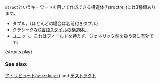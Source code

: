 <!--- There are three types of structures ("structs") that can be created using the --->
<!--- `struct` keyword: --->
`struct`というキーワードを用いて作成できる構造体(「structre」)には3種類あります。

<!--- * Tuple structs, which are, basically, named tuples. --->
<!--- * The classic [C structs][c_struct] --->
<!--- * Unit structs, which are field-less, are useful for generics. --->
* タプル。（ほとんどの場合は名前付きタプル）
* クラシックな[C言語スタイルの構造体。][c_struct]
* ユニット。これはフィールドを持たず、ジェネリック型を扱う際に有効です。

{structs.play}

### See also:

[アトリビュート(`attributes`)][attributes] and [デストラクト][destructuring]

[attributes]: /attribute.html
[c_struct]: http://en.wikipedia.org/wiki/Struct_(C_programming_language)
[destructuring]: /flow_control/match/destructuring.html
